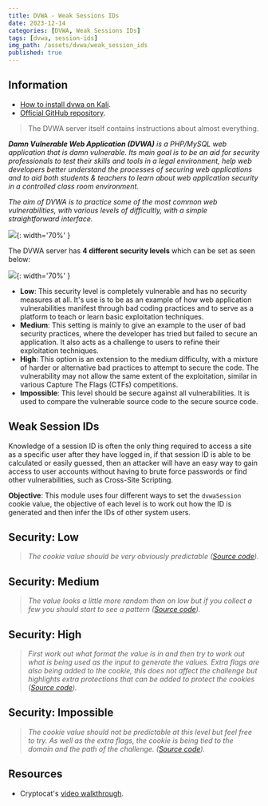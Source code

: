 ```yaml
---
title: DVWA - Weak Sessions IDs
date: 2023-12-14
categories: [DVWA, Weak Sessions IDs]
tags: [dvwa, session-ids]
img_path: /assets/dvwa/weak_session_ids
published: true
---
```


## Information

- [How to install dvwa on Kali](https://www.kali.org/tools/dvwa/).
- [Official GitHub repository](https://github.com/digininja/DVWA).

> The DVWA server itself contains instructions about almost everything.

_**Damn Vulnerable Web Application (DVWA)** is a PHP/MySQL web application that is damn vulnerable. Its main goal is to be an aid for security professionals to test their skills and tools in a legal environment, help web developers better understand the processes of securing web applications and to aid both students & teachers to learn about web application security in a controlled class room environment._

_The aim of DVWA is to practice some of the most common web vulnerabilities, with various levels of difficultly, with a simple straightforward interface._

![](dvwa_home.png){: width='70%' }

The DVWA server has **4 different security levels** which can be set as seen below:

![](security_levels.png){: width='70%' }

- **Low**: This security level is completely vulnerable and has no security measures at all. It's use is to be as an example of how web application vulnerabilities manifest through bad coding practices and to serve as a platform to teach or learn basic exploitation techniques.
- **Medium**: This setting is mainly to give an example to the user of bad security practices, where the developer has tried but failed to secure an application. It also acts as a challenge to users to refine their exploitation techniques.
- **High**: This option is an extension to the medium difficulty, with a mixture of harder or alternative bad practices to attempt to secure the code. The vulnerability may not allow the same extent of the exploitation, similar in various Capture The Flags (CTFs) competitions.
- **Impossible**: This level should be secure against all vulnerabilities. It is used to compare the vulnerable source code to the secure source code.

## Weak Session IDs

Knowledge of a session ID is often the only thing required to access a site as a specific user after they have logged in, if that session ID is able to be calculated or easily guessed, then an attacker will have an easy way to gain access to user accounts without having to brute force passwords or find other vulnerabilities, such as Cross-Site Scripting.

**Objective**: This module uses four different ways to set the `dvwaSession` cookie value, the objective of each level is to work out how the ID is generated and then infer the IDs of other system users.

## Security: Low
> _The cookie value should be very obviously predictable ([Source code](https://github.com/CSpanias/cspanias.github.io/blob/main/assets/dvwa/weak_sessions_ids/weak_sessions_ids_low_source_code.php))._



## Security: Medium
> _The value looks a little more random than on low but if you collect a few you should start to see a pattern ([Source code](https://github.com/CSpanias/cspanias.github.io/blob/main/assets/dvwa/weak_sessions_ids/weak_sessions_ids_medium_source_code.php))._



## Security: High
> _First work out what format the value is in and then try to work out what is being used as the input to generate the values. Extra flags are also being added to the cookie, this does not affect the challenge but highlights extra protections that can be added to protect the cookies ([Source code](https://github.com/CSpanias/cspanias.github.io/blob/main/assets/dvwa/weak_sessions_ids/weak_sessions_ids_high_source_code.php))._


## Security: Impossible
> _The cookie value should not be predictable at this level but feel free to try. As well as the extra flags, the cookie is being tied to the domain and the path of the challenge. ([Source code](https://github.com/CSpanias/cspanias.github.io/blob/main/assets/dvwa/weak_sessions_ids/weak_sessions_ids_impossible_source_code.php))._

## Resources

- Cryptocat's [video walkthrough](https://www.youtube.com/watch?v=xzKEXAdlxPU).